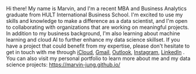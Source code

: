 Hi there! My name is Marvin, and I'm a recent MBA and Business Analytics graduate from HULT International Business School. I'm excited to use my skills and knowledge to make a difference as a data scientist, and I'm open to collaborating with organizations that are working on meaningful projects. In addition to my business background, I'm also learning about machine learning and cloud AI to further enhance my data science skillset. If you have a project that could benefit from my expertise, please don't hesitate to get in touch with me through [iCloud](mailto:jisung.jung@me.com), [Gmail](mailto:withsee@gmail.com), [Outlook](mailto:jjung2019@student.hult.edu), [Instagram](https://www.instagram.com/annagale), [LinkedIn](https://www.linkedin.com/in/mrvn-jung) . You can also visit my personal portfolio to learn more about me and my data science projects: https://marvin-jung.github.io/
